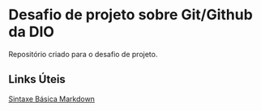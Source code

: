 # Desafio de projeto sobre Git/Github da DIO 
Repositório criado para o desafio de projeto.

## Links Úteis
[Sintaxe Básica Markdown](https://www.markdownguide.org/)
